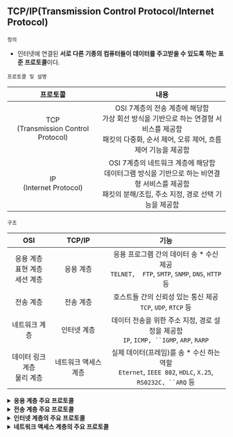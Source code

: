 ## TCP/IP(Transmission Control Protocol/Internet Protocol)
`정의` 
- 인터넷에 연결된 **서로 다른 기종의 컴퓨터들이 데이터를 주고받을 수 있도록 하는 표준 프로토콜**이다.

`프로토콜 및 설명`

| 프로토콜 | 내용 |
| :--: | :--: |
| TCP<br>(Transmission Control Protocol) | OSI 7계층의 전송 계층에 해당함 <br> 가상 회선 방식을 기반으로 하는 연결형 서비스를 제공함 <br> 패킷의 다중화, 순서 제어, 오류 제어, 흐름 제어 기능을 제공함 |
| IP<br>(Internet Protocol) | OSI 7계층의 네트워크 계층에 해당함 <br> 데이터그램 방식을 기반으로 하는 비연결형 서비스를 제공함 <br> 패킷의 분해/조립, 주소 지정, 경로 선택 기능을 제공함 |

`구조`

| OSI | TCP/IP | 기능 |
| :--: | :--: | :--: |
| 응용 계층 <br> 표현 계층 <br> 세션 계층 | 응용 계층 | 응용 프로그램 간의 데이터 송 * 수신 제공 <br> `TELNET,  FTP`, `SMTP`, `SNMP`, `DNS`, `HTTP` 등 |
| 전송 계층 | 전송 계층 | 호스트들 간의 신뢰성 있는 통신 제공 <br> `TCP`, `UDP`, `RTCP` 등 |
| 네트워크 계층 | 인터넷 계층 | 데이터 전송을 위한 주소 지정, 경로 설정을 제공함 <br> `IP`, `ICMP, ``IGMP`, `ARP`, `RARP`
| 데이터 링크 계층 <br> 물리 계층 | 네트워크 액세스 계층 | 실제 데이터(프레임)를 송 * 수신 하는 역할 <br> `Eternet`, `IEEE 802`, `HDLC`, `X.25`, `RS0232C, ``ARQ` 등


<details>
<summary><strong>응용 계층 주요 프로토콜</strong></summary>
<div>

| 프로토콜 | 내용 |
| :--: | :--: |
| FTP<br>(File Transfer Protocol) | 컴퓨터와 컴퓨터 또는 인터넷 사이에서 파일을 주고 받을 수 있도록 하는 원격 파일 전송 프로토콜 |
| SMTP<br>(Simple Mail Transfer Protocol) | 전자 우편을 교환하는 서비스 |
| TELNET | 멀리 떨어져 있는 컴퓨터에 접속해 자신의 컴퓨터처럼 사용할 수 있도록 해주는 서비스 <br> 프로그램을 실행하는 등 시스템 관리 작업을 할 수 있는 가상의 터미널(Virtual Terminal) 기능 수행 |
| SNMP(Simple Network Management Protocol) | TCP/IP의 네트워크 관리 프로토콜로, 라우터나 허브 등 네트워크 기기의 네트워크 정보를 네트워크 관리 시스템에 보내는데 사용되는 표준 통신 규약 |
| DNS(Domain Name System) | 도메인 네임을 IP 주소로 매핑(Mapping)하는 시스템 |
| HTTP(HyperText Transfer Protocol) | 월드 와이드 웹(www)에서 HTML 문서를 송수신 하기 위한 표준 프로토콜

</div>
</details>

<details>
<summary><strong>전송 계층 주요 프로토콜</strong></summary>
<div>

| 프로토콜 | 내용 |
| :--: | :--: |
| TCP <br> (Transmission Control Protocol) | 양방향 연결(Full Duples Connection)형 서비스를 제공 <br> 가상 회선 연결(Virtual Circuit Connection) 형태의 서비스 제공 <br> 스트림 위주의 전달(패킷 단위)을 함 <br> 신뢰성 있는 경로를 확립하고 메시지 전송을 감독함 <br> 순서 제어, 오류 제어, 흐름 제어 기능을 함 <br> 패킷의 분실, 손상, 지연이나 순서가 틀린 것 등이 발생할 때 투명성이 보장되는 통신을 함 <br> TCP 프로토콜의 헤더는 기본적으로 20Byte에서 60Byte까지 사용할 수 있는데, 선택적으로 40을 추가해 100Byte까지 크기 확장 가능 |
| UDP <br> (User Datagram Protocol) | 데이터 전송 전 연결을 설정하지 않는 비연결형 서비스 제공 <br> TCP에 비해 상대적으로 단순한 헤더 구조로 오버헤드 적고, 흐름 제어나 순서 제어 없어 전송 속도가 빠름 <br> 고속의 안정성 있는 전송 매체를 사용해 빠른 속도를 필요로 하는 경우, 동시에 여러 사용자에게 데이터를 전달할때 정기적으로 반복해 전송할 경우 사용 <br> 실시간 전송에 유리하며, 신뢰성보단 속도가 중요시되는 네트워크에서 사용 <br> UDP 헤더에는 Source Port Number, Destinaion Port Number, Length, Checksum 등 포함 |
|RTCP <br> (Real-Time Control Protocol) | RTP(Real-time Transport Protocol) 패킷의 전송 품질을 제어하기 위한 프로토콜 <br> 세션(Session)에 참여한 각 참여자들에게 주기적으로 제어정보를 전송함 <br> 하위 프로토콜은 데이터 패킷과 제어 패킷의 다중화(Multiplexing)를 제공 <br> 데이터 전송을 모니터링하고 최소한의 제어와 인증 기능만을 제공 <br> RTCP 패킷은 항상 32비트의 경계로 끝남 |

</div>
</details>

<details>
<summary><strong>인터넷 계층의 주요 프로토콜</strong></summary>
<div>

| 프로토콜 | 내용 | 
| :--: | :--: |
| IP<br>(Internet Protocol) | 전송할 데이터에 주소를 지정하고, 경로를 설정하는 기능을 함 <br> 비연결형인 데이터그램 방식을 사용하는 것으로 신뢰성이 보장되지 않음 |
| ICMP<br>(Internet Control Management Protocol) | IP와 조합해 통신중 발생하는 오류 처리와 전송 경로 변경 등을 위한 제어 메시지를 관리하는 역할을 함 <br> 헤더는 8Byte로 구성 |
| IGMP<br>(Internet Group Management Protocol, 인터넷 그릅 관리 프로토콜) | 멀티캐스르를 지원하는 호스트나 라우터 사이에서 멀티캐스트 그룹 유지를 위해 사용됨 |
| ARP<br>(Address Resolution Protocol, 주소 분석 프로토콜) | 호스트의 IP 주소를 호스트와 연결된 네트워크 접속 장치의 물리적 주소(Mac Address)로 바꿈 |
| RARP<br>(Reverse Address Resolution Protocol) | ARP와 반대로 물리적 주소를 IP 주소로 변환하는 기능을 함 |

</div>
</details>

<details>
<summary><strong>네트워크 액세스 계층의 주요 프로토콜</strong></summary>
<div>

| 프로토콜 | 내용 |
| :--: | :--: |
| Eternet(IEEE 802.3) | CSMA/CD 방식의 LAN |
| IEEE 802 | LAN을 위한 표준 프로토콜 |
| HDLC | 비트 위주의 데이터 링크 제어 프로토콜 |
| X.25 | 패킷 교환망을 위한 DTE와 DCE 간의 인터페이스를 제공하는 프로토콜 |
| RS-232C | 공중 전화 교환망(PSTN)을 통한 DTE와 DCE간의 인터페이스를 제공하는 프로토콜 |

</div>
</details>
